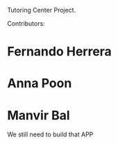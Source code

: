 Tutoring Center Project.

Contributors:

# Fernando Herrera
# Anna Poon
# Manvir Bal

We still need to build that APP
